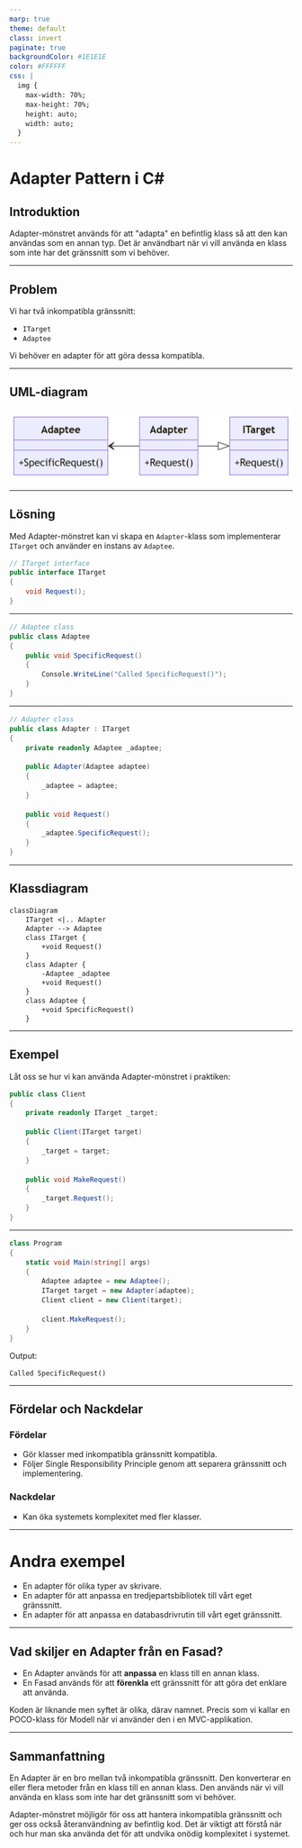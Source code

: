 ```yaml
---
marp: true
theme: default
class: invert
paginate: true
backgroundColor: #1E1E1E
color: #FFFFFF
css: |
  img {
    max-width: 70%;
    max-height: 70%;
    height: auto;
    width: auto;
  }
---
```

# Adapter Pattern i C#

## Introduktion

Adapter-mönstret används för att "adapta" en befintlig klass så att den kan användas som en annan typ. Det är användbart när vi vill använda en klass som inte har det gränssnitt som vi behöver.

---

## Problem

Vi har två inkompatibla gränssnitt:
- `ITarget`
- `Adaptee`

Vi behöver en adapter för att göra dessa kompatibla.

---

## UML-diagram

![h:550](images/01_adapter.png)

---

## Lösning

Med Adapter-mönstret kan vi skapa en `Adapter`-klass som implementerar `ITarget` och använder en instans av `Adaptee`.

```csharp
// ITarget interface
public interface ITarget
{
    void Request();
}

```

---

```csharp
// Adaptee class
public class Adaptee
{
    public void SpecificRequest()
    {
        Console.WriteLine("Called SpecificRequest()");
    }
}

```

---

```csharp
// Adapter class
public class Adapter : ITarget
{
    private readonly Adaptee _adaptee;

    public Adapter(Adaptee adaptee)
    {
        _adaptee = adaptee;
    }

    public void Request()
    {
        _adaptee.SpecificRequest();
    }
}
```

---

## Klassdiagram

```mermaid
classDiagram
    ITarget <|.. Adapter
    Adapter --> Adaptee
    class ITarget {
        +void Request()
    }
    class Adapter {
        -Adaptee _adaptee
        +void Request()
    }
    class Adaptee {
        +void SpecificRequest()
    }
```

---

## Exempel

Låt oss se hur vi kan använda Adapter-mönstret i praktiken:

```csharp
public class Client
{
    private readonly ITarget _target;

    public Client(ITarget target)
    {
        _target = target;
    }

    public void MakeRequest()
    {
        _target.Request();
    }
}
```

---

```csharp
class Program
{
    static void Main(string[] args)
    {
        Adaptee adaptee = new Adaptee();
        ITarget target = new Adapter(adaptee);
        Client client = new Client(target);

        client.MakeRequest();
    }
}
```

Output:
```
Called SpecificRequest()
```

---

## Fördelar och Nackdelar

### Fördelar
- Gör klasser med inkompatibla gränssnitt kompatibla.
- Följer Single Responsibility Principle genom att separera gränssnitt och implementering.

### Nackdelar
- Kan öka systemets komplexitet med fler klasser.

---

# Andra exempel

- En adapter för olika typer av skrivare.
- En adapter för att anpassa en tredjepartsbibliotek till vårt eget gränssnitt.
- En adapter för att anpassa en databasdrivrutin till vårt eget gränssnitt.

---

## Vad skiljer en Adapter från en Fasad?

- En Adapter används för att **anpassa** en klass till en annan klass.
- En Fasad används för att **förenkla** ett gränssnitt för att göra det enklare att använda.

Koden är liknande men syftet är olika, därav namnet. Precis som vi kallar en POCO-klass för Modell när vi använder den i en MVC-applikation.

---

## Sammanfattning

En Adapter är en bro mellan två inkompatibla gränssnitt. Den konverterar en eller flera metoder från en klass till en annan klass. Den används när vi vill använda en klass som inte har det gränssnitt som vi behöver.

Adapter-mönstret möjligör för oss att hantera inkompatibla gränssnitt och ger oss också återanvändning av befintlig kod. Det är viktigt att förstå när och hur man ska använda det för att undvika onödig komplexitet i systemet.
